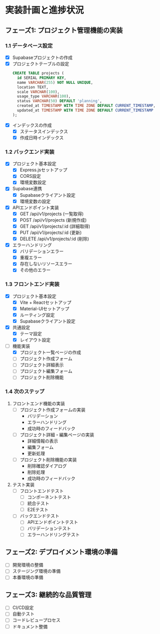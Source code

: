 # 実装計画と進捗状況

## フェーズ1: プロジェクト管理機能の実装

### 1.1 データベース設定
- [x] Supabaseプロジェクトの作成
- [x] プロジェクトテーブルの設定
  ```sql
  CREATE TABLE projects (
    id SERIAL PRIMARY KEY,
    name VARCHAR(255) NOT NULL UNIQUE,
    location TEXT,
    scale VARCHAR(100),
    usage_type VARCHAR(100),
    status VARCHAR(50) DEFAULT 'planning',
    created_at TIMESTAMP WITH TIME ZONE DEFAULT CURRENT_TIMESTAMP,
    updated_at TIMESTAMP WITH TIME ZONE DEFAULT CURRENT_TIMESTAMP
  );
  ```
- [x] インデックスの作成
  - [x] ステータスインデックス
  - [x] 作成日時インデックス

### 1.2 バックエンド実装
- [x] プロジェクト基本設定
  - [x] Express.jsセットアップ
  - [x] CORS設定
  - [x] 環境変数設定
- [x] Supabase連携
  - [x] Supabaseクライアント設定
  - [x] 環境変数の設定
- [x] APIエンドポイント実装
  - [x] GET /api/v1/projects (一覧取得)
  - [x] POST /api/v1/projects (新規作成)
  - [x] GET /api/v1/projects/:id (詳細取得)
  - [x] PUT /api/v1/projects/:id (更新)
  - [x] DELETE /api/v1/projects/:id (削除)
- [x] エラーハンドリング
  - [x] バリデーションエラー
  - [x] 重複エラー
  - [x] 存在しないリソースエラー
  - [x] その他のエラー

### 1.3 フロントエンド実装
- [x] プロジェクト基本設定
  - [x] Vite + Reactセットアップ
  - [x] Material-UIセットアップ
  - [x] ルーティング設定
  - [x] Supabaseクライアント設定
- [x] 共通設定
  - [x] テーマ設定
  - [x] レイアウト設定
- [ ] 機能実装
  - [x] プロジェクト一覧ページの作成
  - [ ] プロジェクト作成フォーム
  - [ ] プロジェクト詳細表示
  - [ ] プロジェクト編集フォーム
  - [ ] プロジェクト削除機能

### 1.4 次のステップ
1. フロントエンド機能の実装
   - [ ] プロジェクト作成フォームの実装
     - バリデーション
     - エラーハンドリング
     - 成功時のフィードバック
   - [ ] プロジェクト詳細・編集ページの実装
     - 詳細情報の表示
     - 編集フォーム
     - 更新処理
   - [ ] プロジェクト削除機能の実装
     - 削除確認ダイアログ
     - 削除処理
     - 成功時のフィードバック

2. テスト実装
   - [ ] フロントエンドテスト
     - [ ] コンポーネントテスト
     - [ ] 統合テスト
     - [ ] E2Eテスト
   - [ ] バックエンドテスト
     - [ ] APIエンドポイントテスト
     - [ ] バリデーションテスト
     - [ ] エラーハンドリングテスト

## フェーズ2: デプロイメント環境の準備
- [ ] 開発環境の整備
- [ ] ステージング環境の準備
- [ ] 本番環境の準備

## フェーズ3: 継続的な品質管理
- [ ] CI/CD設定
- [ ] 自動テスト
- [ ] コードレビュープロセス
- [ ] ドキュメント整備 